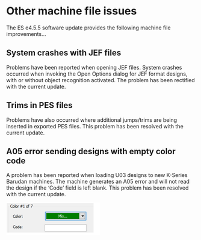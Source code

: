 # Other machine file issues

The ES e4.5.5 software update provides the following machine file improvements…

## System crashes with JEF files

Problems have been reported when opening JEF files. System crashes occurred when invoking the Open Options dialog for JEF format designs, with or without object recognition activated. The problem has been rectified with the current update.

## Trims in PES files

Problems have also occurred where additional jumps/trims are being inserted in exported PES files. This problem has been resolved with the current update.

## A05 error sending designs with empty color code

A problem has been reported when loading U03 designs to new K-Series Barudan machines. The machine generates an A05 error and will not read the design if the ‘Code’ field is left blank. This problem has been resolved with the current update.

![EmptyColorCode.png](assets/EmptyColorCode.png)
